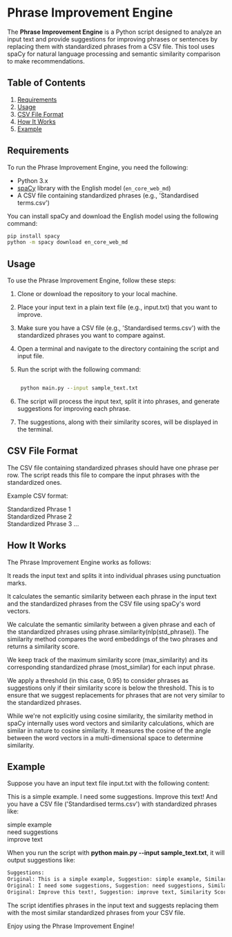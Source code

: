 # Phrase Improvement Engine

The **Phrase Improvement Engine** is a Python script designed to analyze an input text and provide suggestions for improving phrases or sentences by replacing them with standardized phrases from a CSV file. This tool uses spaCy for natural language processing and semantic similarity comparison to make recommendations.

## Table of Contents

1. [Requirements](#requirements)
2. [Usage](#usage)
3. [CSV File Format](#csv-file-format)
4. [How It Works](#how-it-works)
5. [Example](#example)

## Requirements

To run the Phrase Improvement Engine, you need the following:

- Python 3.x
- [spaCy](https://spacy.io/) library with the English model (`en_core_web_md`)
- A CSV file containing standardized phrases (e.g., 'Standardised terms.csv')

You can install spaCy and download the English model using the following command:
```bash
pip install spacy
python -m spacy download en_core_web_md
```

## Usage
To use the Phrase Improvement Engine, follow these steps:

1. Clone or download the repository to your local machine.

2. Place your input text in a plain text file (e.g., input.txt) that you want to improve.

3. Make sure you have a CSV file (e.g., 'Standardised terms.csv') with the standardized phrases you want to compare against.

4. Open a terminal and navigate to the directory containing the script and input file.

5. Run the script with the following command:
   ```cmd

    python main.py --input sample_text.txt
   ```

7. The script will process the input text, split it into phrases, and generate suggestions for improving each phrase.

8. The suggestions, along with their similarity scores, will be displayed in the terminal.


## CSV File Format
The CSV file containing standardized phrases should have one phrase per row. The script reads this file to compare the input phrases with the standardized ones.

Example CSV format:

Standardized Phrase 1  
Standardized Phrase 2  
Standardized Phrase 3
...

## How It Works
The Phrase Improvement Engine works as follows:

It reads the input text and splits it into individual phrases using punctuation marks.

It calculates the semantic similarity between each phrase in the input text and the standardized phrases from the CSV file using spaCy's word vectors.

We calculate the semantic similarity between a given phrase and each of the standardized phrases using phrase.similarity(nlp(std_phrase)). The similarity method compares the word embeddings of the two phrases and returns a similarity score.

We keep track of the maximum similarity score (max_similarity) and its corresponding standardized phrase (most_similar) for each input phrase.

We apply a threshold (in this case, 0.95) to consider phrases as suggestions only if their similarity score is below the threshold. This is to ensure that we suggest replacements for phrases that are not very similar to the standardized phrases.

While we're not explicitly using cosine similarity, the similarity method in spaCy internally uses word vectors and similarity calculations, which are similar in nature to cosine similarity. It measures the cosine of the angle between the word vectors in a multi-dimensional space to determine similarity.


## Example
Suppose you have an input text file input.txt with the following content:

This is a simple example. I need some suggestions. Improve this text!
And you have a CSV file ('Standardised terms.csv') with standardized phrases like:

simple example  
need suggestions  
improve text


When you run the script with __python main.py --input sample_text.txt__, it will output suggestions like:
```cmd
Suggestions:
Original: This is a simple example, Suggestion: simple example, Similarity Score: 0.9334365129470825  
Original: I need some suggestions, Suggestion: need suggestions, Similarity Score: 0.9132131121385361  
Original: Improve this text!, Suggestion: improve text, Similarity Score: 0.9239999377406093
```
The script identifies phrases in the input text and suggests replacing them with the most similar standardized phrases from your CSV file.

Enjoy using the Phrase Improvement Engine!


